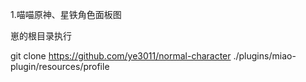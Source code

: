 1.喵喵原神、星铁角色面板图

崽的根目录执行

git clone https://github.com/ye3011/normal-character ./plugins/miao-plugin/resources/profile
